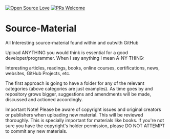 [![Open Source Love](https://badges.frapsoft.com/os/v1/open-source.svg?v=103)](https://github.com/ellerbrock/open-source-badges/)
[![PRs Welcome](https://img.shields.io/badge/PRs-welcome-brightgreen.svg?style=flat-square)](http://makeapullrequest.com)

# Source-Material
All Interesting source-material found within and outwith GitHub

Upload ANYTHING you would think is essential for a good developer/programmer. When I say anything I mean A-NY-THING:

Interesting articles, readings, books, online courses, certifications, news, websites, GitHub Projects, etc.

The first approach is going to have a folder for any of the relevant categories (above categories are just examples). As time goes by and repository grows bigger, suggestions and amendments will be made, discussed and actioned accordingly.

Important Note! Please be aware of copyright issues and original creators or publishers when uploading new material. This will be reviewed thoroughly. This is specially important for materials like books. If you're not sure you have the copyright's holder permission, please DO NOT ATTEMPT to commit any new materials.
